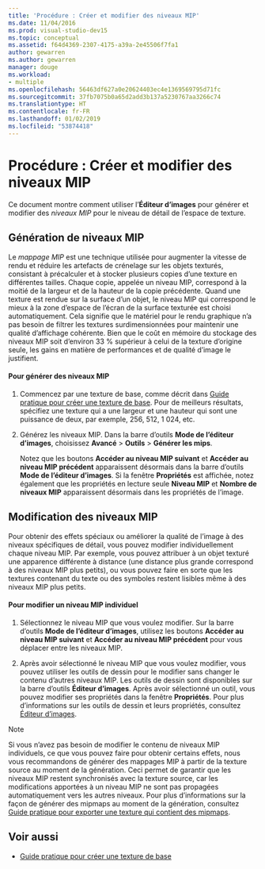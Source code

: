 ```yaml
---
title: 'Procédure : Créer et modifier des niveaux MIP'
ms.date: 11/04/2016
ms.prod: visual-studio-dev15
ms.topic: conceptual
ms.assetid: f64d4369-2307-4175-a39a-2e45506f7fa1
author: gewarren
ms.author: gewarren
manager: douge
ms.workload:
- multiple
ms.openlocfilehash: 56463df627a0e20624403ec4e1369569795d71fc
ms.sourcegitcommit: 37fb7075b0a65d2add3b137a5230767aa3266c74
ms.translationtype: HT
ms.contentlocale: fr-FR
ms.lasthandoff: 01/02/2019
ms.locfileid: "53874418"
---
```

# <a name="how-to-create-and-modify-mip-levels"></a>Procédure : Créer et modifier des niveaux MIP
Ce document montre comment utiliser l’**Éditeur d’images** pour générer et modifier des *niveaux MIP* pour le niveau de détail de l’espace de texture.

## <a name="generating-mip-levels"></a>Génération de niveaux MIP
 Le *mappage MIP* est une technique utilisée pour augmenter la vitesse de rendu et réduire les artefacts de crénelage sur les objets texturés, consistant à précalculer et à stocker plusieurs copies d’une texture en différentes tailles. Chaque copie, appelée un niveau MIP, correspond à la moitié de la largeur et de la hauteur de la copie précédente. Quand une texture est rendue sur la surface d’un objet, le niveau MIP qui correspond le mieux à la zone d’espace de l’écran de la surface texturée est choisi automatiquement. Cela signifie que le matériel pour le rendu graphique n’a pas besoin de filtrer les textures surdimensionnées pour maintenir une qualité d’affichage cohérente. Bien que le coût en mémoire du stockage des niveaux MIP soit d’environ 33 % supérieur à celui de la texture d’origine seule, les gains en matière de performances et de qualité d’image le justifient.

#### <a name="to-generate-mip-levels"></a>Pour générer des niveaux MIP

1.  Commencez par une texture de base, comme décrit dans [Guide pratique pour créer une texture de base](../designers/how-to-create-a-basic-texture.md). Pour de meilleurs résultats, spécifiez une texture qui a une largeur et une hauteur qui sont une puissance de deux, par exemple, 256, 512, 1 024, etc.

2.  Générez les niveaux MIP. Dans la barre d’outils **Mode de l’éditeur d’images**, choisissez **Avancé** > **Outils** > **Générer les mips**.

     Notez que les boutons **Accéder au niveau MIP suivant** et **Accéder au niveau MIP précédent** apparaissent désormais dans la barre d’outils **Mode de l’éditeur d’images**. Si la fenêtre **Propriétés** est affichée, notez également que les propriétés en lecture seule **Niveau MIP** et **Nombre de niveaux MIP** apparaissent désormais dans les propriétés de l’image.

## <a name="modifying-mip-levels"></a>Modification des niveaux MIP
 Pour obtenir des effets spéciaux ou améliorer la qualité de l’image à des niveaux spécifiques de détail, vous pouvez modifier individuellement chaque niveau MIP. Par exemple, vous pouvez attribuer à un objet texturé une apparence différente à distance (une distance plus grande correspond à des niveaux MIP plus petits), ou vous pouvez faire en sorte que les textures contenant du texte ou des symboles restent lisibles même à des niveaux MIP plus petits.

#### <a name="to-modify-an-individual-mip-level"></a>Pour modifier un niveau MIP individuel

1.  Sélectionnez le niveau MIP que vous voulez modifier. Sur la barre d’outils **Mode de l’éditeur d’images**, utilisez les boutons **Accéder au niveau MIP suivant** et **Accéder au niveau MIP précédent** pour vous déplacer entre les niveaux MIP.

2.  Après avoir sélectionné le niveau MIP que vous voulez modifier, vous pouvez utiliser les outils de dessin pour le modifier sans changer le contenu d’autres niveaux MIP. Les outils de dessin sont disponibles sur la barre d’outils **Éditeur d’images**. Après avoir sélectionné un outil, vous pouvez modifier ses propriétés dans la fenêtre **Propriétés**. Pour plus d’informations sur les outils de dessin et leurs propriétés, consultez [Éditeur d’images](../designers/image-editor.md).

> [!NOTE]
>  Si vous n’avez pas besoin de modifier le contenu de niveaux MIP individuels, ce que vous pouvez faire pour obtenir certains effets, nous vous recommandons de générer des mappages MIP à partir de la texture source au moment de la génération. Ceci permet de garantir que les niveaux MIP restent synchronisés avec la texture source, car les modifications apportées à un niveau MIP ne sont pas propagées automatiquement vers les autres niveaux. Pour plus d’informations sur la façon de générer des mipmaps au moment de la génération, consultez [Guide pratique pour exporter une texture qui contient des mipmaps](../designers/how-to-export-a-texture-that-contains-mipmaps.md).

## <a name="see-also"></a>Voir aussi

- [Guide pratique pour créer une texture de base](../designers/how-to-create-a-basic-texture.md)